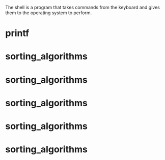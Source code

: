 The shell is a program that takes commands from the keyboard and gives them to the operating system to perform.
# printf
# sorting_algorithms
# sorting_algorithms
# sorting_algorithms
# sorting_algorithms
# sorting_algorithms
